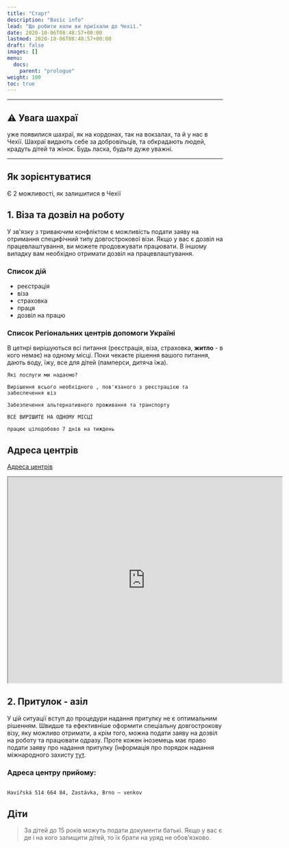 ```yaml
---
title: "Старт"
description: "Basic info"
lead: "Що робити коли ви приїхали до Чехії."
date: 2020-10-06T08:48:57+00:00
lastmod: 2020-10-06T08:48:57+00:00
draft: false
images: []
menu:
  docs:
    parent: "prologue"
weight: 100
toc: true
---
```


---

## :warning: Увага шахраї

 уже появилися шахраї, як на кордонах, так на вокзалах, та й у нас в Чехії.
Шахраї видають себе за добровільців, та обкрадають людей, крадуть дітей та жінок. Будь ласка, будьте дуже уважні.

---
## Як зорієнтуватися

Є 2 можливості, як залишитися в Чехії

## 1. Віза та дозвіл на роботу
У зв'язку з триваючим конфліктом є можливість подати заяву на отримання специфічний типу довгострокової візи.
Якщо у вас є дозвіл на працевлаштування, ви можете продовжувати працювати.
В іншому випадку вам необхідно отримати дозвіл на працевлаштування.
### Список дій
* реєстрація
* віза
* страховка
* праця
* дозвіл на працю

### Список Регіональних центрів допомоги Україні

В цетнрі вирішуються всі питання (реєстрація, віза, страховка, **житло** - в кого немає) на одному місці.
Поки чекаєте рішення вашого питання, дають воду, їжу, все для дітей (памперси, дитяча їжа).


```
Які послуги ми надаємо?

Вирішення всього необхідного , пов'язаного з реєстрацією та забеспечення віз

Забезпечення альтернативного проживання та транспорту

ВСЕ ВИРІШИТЕ НА ОДНОМУ МІСЦІ

працює цілодобово 7 днів на тиждень
```



## Адреса центрів
[Адреса центрів](https://www.mvcr.cz/clanek/seznam-krajskych-asistencnich-center-pomoci-ukrajine.aspx)


 <iframe src="https://www.google.com/maps/d/embed?mid=1FaqUgfUDGw0B6_tGVRZE4UhnM-dL_tXp&ehbc=2E312F" width="640" height="480"></iframe>

## 2. Притулок - азіл
У цій ситуації вступ до процедури надання притулку не є оптимальним рішенням.
Швидше та ефективніше оформити спеціальну довгострокову візу, яку можливо отримати, а крім того,
можна подати заяву на дозвіл на роботу та працювати одразу.
Проте кожен іноземець має право подати заяву про надання притулку
(інформація про порядок надання міжнародного захисту
 [тут](https://www.mvcr.cz/migrace/clanek/nase-hlavni-temata-mezinarodni-ochrana-mezinarodni-ochrana.aspx?q=Y2hudW09Mw%3d%3d).

### Адреса центру прийому:
```

Havířská 514 664 84, Zastávka, Brno – venkov
```



##  Діти

> За дітей до 15 років можуть подати документи батькі. Якщо у вас є де і на кого залищити дітей, то їх брати на уряд не обовʼязково.


